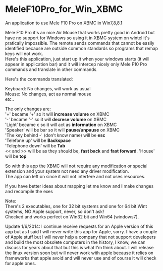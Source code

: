 MeleF10Pro_for_Win_XBMC
=======================

An application to use Mele F10 Pro on XBMC in Win7,8,8.1

Mele F10 Pro it's an nice Air Mouse that works pretty good in Android but have no support for Windows so using it in XBMC system on wintel it's pratically impossible.
The remote sends commands that cannot be easily identified because are outside common standards so programs that remap keys will not work.<br>
Here's this application, just start up it when your windows starts (it will appear in application bar) and it will intercep nicely only Mele F10 Pro commands and translate in other commands.<br>

Here's the commands translated:<br>

Keyboard: No changes, will work as usual<br>
Mouse: No changes, act as normal mouse<br>
etc..<br>

The only changes are:<br>
'+' became '+' so it will <b>increase volume</b> on  XBMC<br>
'-' became '-' so it will <b>decrese volume</b> on XBMC<br>
'Light' became c so it will act as <b>information</b> on XBMC<br>
'Speaker' will be bar so it will <b>pause/unpause</b> on XBMC<br>
'The key behind -' (don't know name) will be <b>esc</b><br>
'Telefone up' will be <b>Backspace</b><br>
'Telephone down' will be <b>Tab</b><br>
<< and >> will be as they should be, <b>fast back</b> and <b>fast forward</b>.
'House' will be <b>top</b><br>

So with this app the XBMC will not require any modification or special extension and your system not need any driver modification.<br>The app can left on since it will not interfere and not uses resources.


If you have better ideas about mapping let me know and I make changes and recompile the exes<br>

Note:<br>
There's 2 executables, one for 32 bit systems and one for 64 bit Wint systems, NO Apple support, never, so don't ask!<br>
Checked and works perfect on Win32 bit and Win64 (windows7).

Update 1/6/2014:
I continue receive requests for an Apple version of this app but as I said I will never write this app for Apple, sorry.
I have a couple of Apple stuff but I will never help a company that not support developers and build the most obsolete computers in the history, I know, we can discuss for years about that but this is what I'm think about. I will release the linux version soon but will never work with apple because it relies on frameworks that apple avoid and will never use and of course it will check for apple ones.
